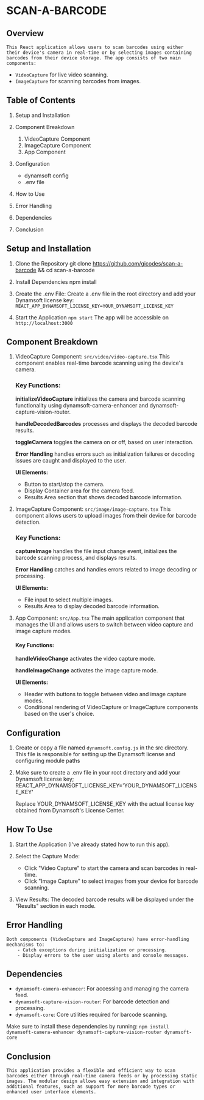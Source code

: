 # SCAN-A-BARCODE

## Overview

    This React application allows users to scan barcodes using either their device's camera in real-time or by selecting images containing barcodes from their device storage. The app consists of two main components:

- `VideoCapture` for live video scanning.
- `ImageCapture` for scanning barcodes from images.


## Table of Contents

1. Setup and Installation

2. Component Breakdown
    1. VideoCapture Component
    2. ImageCapture Component
    3. App Component

3. Configuration
    - dynamsoft config
    - .env file

4. How to Use

5. Error Handling

6. Dependencies

7. Conclusion


## Setup and Installation
1. Clone the Repository
    git clone https://github.com/gicodes/scan-a-barcode && cd scan-a-barcode

2. Install Dependencies
    npm install

3. Create the .env File: Create a .env file in the root directory and add your Dynamsoft license key:
    `REACT_APP_DYNAMSOFT_LICENSE_KEY=YOUR_DYNAMSOFT_LICENSE_KEY`

4. Start the Application
    `npm start`
    The app will be accessible on `http://localhost:3000`
    

## Component Breakdown

1. VideoCapture Component: `src/video/video-capture.tsx`
    This component enables real-time barcode scanning using the device's camera.

    ### Key Functions:

    **initializeVideoCapture** initializes the camera and barcode scanning functionality using dynamsoft-camera-enhancer and dynamsoft-capture-vision-router.

    **handleDecodedBarcodes** processes and displays the decoded barcode results.

    **toggleCamera** toggles the camera on or off, based on user interaction.

    **Error Handling** handles errors such as initialization failures or decoding issues are caught and displayed to the user.

    **UI Elements:**
    - Button to start/stop the camera.
    - Display Container area for the camera feed.
    - Results Area section that shows decoded barcode information.

2. ImageCapture Component: `src/image/image-capture.tsx`
    This component allows users to upload images from their device for barcode detection.

    ### Key Functions:

    **captureImage** handles the file input change event, initializes the barcode scanning process, and displays results.

    **Error Handling** catches and handles errors related to image decoding or processing.
    
    **UI Elements:**
    - File input to select multiple images.
    - Results Area to display decoded barcode information.

3. App Component: `src/App.tsx`
    The main application component that manages the UI and allows users to switch between video capture and image capture modes.

    #### Key Functions:

    **handleVideoChange** activates the video capture mode.

    **handleImageChange** activates the image capture mode.

    **UI Elements:**
    - Header with buttons to toggle between video and image capture modes.
    - Conditional rendering of VideoCapture or ImageCapture components based on the user's choice.


## Configuration
    
1. Create or copy a file named `dynamsoft.config.js` in the src directory. This file is responsible for setting up the Dynamsoft license and configuring module paths

2. Make sure to create a .env file in your root directory and add your Dynamsoft license key;
    REACT_APP_DYNAMSOFT_LICENSE_KEY='YOUR_DYNAMSOFT_LICENSE_KEY'

    Replace YOUR_DYNAMSOFT_LICENSE_KEY with the actual license key obtained from Dynamsoft's License Center.


## How To Use

1. Start the Application (I've already stated how to run this app).

2. Select the Capture Mode:
    - Click "Video Capture" to start the camera and scan barcodes in real-time.
    - Click "Image Capture" to select images from your device for barcode scanning.

3. View Results: The decoded barcode results will be displayed under the "Results" section in each mode.


## Error Handling

    Both components (VideoCapture and ImageCapture) have error-handling mechanisms to:
        - Catch exceptions during initialization or processing.
        - Display errors to the user using alerts and console messages.


## Dependencies

- `dynamsoft-camera-enhancer`: For accessing and managing the camera feed.
- `dynamsoft-capture-vision-router`: For barcode detection and processing.
- `dynamsoft-core`: Core utilities required for barcode scanning.

Make sure to install these dependencies by running:
    `npm install dynamsoft-camera-enhancer dynamsoft-capture-vision-router dynamsoft-core`


## Conclusion

    This application provides a flexible and efficient way to scan barcodes either through real-time camera feeds or by processing static images. The modular design allows easy extension and integration with additional features, such as support for more barcode types or enhanced user interface elements.